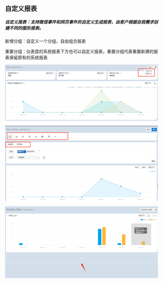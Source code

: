 

## 自定义报表



##### 自定义报表：支持微信事件和网页事件的自定义生成报表，由客户根据自我需求创建不同的图形报表。

新增分组：自定义一个分组，自由组合报表

重置分组：仪表盘的系统报表下方也可以自定义报表，重置分组代表重置新建的报表保留原有的系统报表

![](/assets/zidingyi.png)

![](/assets/xj.png)

![](/assets/baobiao.png)

